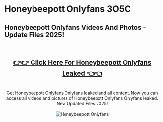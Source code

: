 # Honeybeepott Onlyfans 3O5C

<h2>Honeybeepott Onlyfans Videos And Photos - Update Files 2025!</h2>
<br>
<div align="center">
<h2><a href="https://213.232.235.80/live/video.php?q=honeybeepott-onlyfans" rel="nofollow">👉👉 Click Here For Honeybeepott Onlyfans Leaked 👈👈</a></h2>

<br>
Get Honeybeepott Onlyfans Onlyfans leaked and all content. Now you can access all videos and pictures of Honeybeepott Onlyfans Onlyfans leaked. New Updated Files 2025!
<br>
<br>
<a href="https://213.232.235.80/live/video.php?q=honeybeepott-onlyfans" rel="nofollow" data-target="animated-image.originalLink"><img src="https://i.imgur.com/dJHk4Zq.gif" alt="Honeybeepott Onlyfans" style="max-width: 100%; display: inline-block;" data-target="animated-image.originalImage"></a>
</div>
<br>